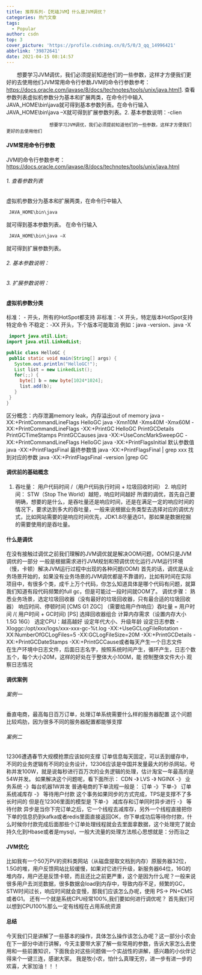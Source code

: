 ```yaml
---
title: 推荐系列-【死磕JVM】什么是JVM调优？
categories: 热门文章
tags:
  - Popular
author: csdn
top: 3
cover_picture: 'https://profile.csdnimg.cn/8/5/0/3_qq_14996421'
abbrlink: '39872641'
date: 2021-04-15 08:14:57
---
```


&emsp;&emsp;想要学习JVM调优，我们必须提前知道他们的一些参数，这样才方便我们更好的去使用他们JVM常用命令行参数JVM的命令行参数参考： https://docs.oracle.com/javase/8/docs/technotes/tools/unix/java.html1. 查看参数列表虚拟机参数分为基本和扩展两类，在命令行中输入 JAVA_HOME\bin\java就可得到基本参数列表。在命令行输入 JAVA_HOME\bin\java –X就可得到扩展参数列表。2. 基本参数说明：-clien
<!-- more -->

        
                
                    
                        
                    
                    想要学习JVM调优，我们必须提前知道他们的一些参数，这样才方便我们更好的去使用他们 
#### JVM常用命令行参数 
JVM的命令行参数参考： https://docs.oracle.com/javase/8/docs/technotes/tools/unix/java.html 
###### 1. 查看参数列表 
虚拟机参数分为基本和扩展两类，在命令行中输入  
 ```java 
  JAVA_HOME\bin\java
  ``` 
 就可得到基本参数列表。 在命令行输入  
 ```java 
  JAVA_HOME\bin\java –X
  ``` 
 就可得到扩展参数列表。 
###### 2. 基本参数说明： 
 
 
 
 
 
 
###### 3. 扩展参数说明： 
 
 
 
 
 
 
 
 
 
 
 
 
 
 
 
 
 
 
 
 
 
#### 虚拟机参数分类 
标准： - 开头，所有的HotSpot都支持 非标准：-X 开头，特定版本HotSpot支持特定命令 不稳定：-XX 开头，下个版本可能取消 
例如：java -version、java -X 
 
 ```java 
  import java.util.List;
import java.util.LinkedList;

public class HelloGC {
  public static void main(String[] args) {
    System.out.println("HelloGC!");
    List list = new LinkedList();
    for(;;) {
      byte[] b = new byte[1024*1024];
      list.add(b);
    }
  }
}

  ``` 
  
 
区分概念：内存泄漏memory leak，内存溢出out of memory java -XX:+PrintCommandLineFlags HelloGC java -Xmn10M -Xms40M -Xmx60M -XX:+PrintCommandLineFlags -XX:+PrintGC HelloGC PrintGCDetails PrintGCTimeStamps PrintGCCauses java -XX:+UseConcMarkSweepGC -XX:+PrintCommandLineFlags HelloGC java -XX:+PrintFlagsInitial 默认参数值 java -XX:+PrintFlagsFinal 最终参数值 java -XX:+PrintFlagsFinal | grep xxx 找到对应的参数 java -XX:+PrintFlagsFinal -version |grep GC 
#### 调优前的基础概念 
1. 吞吐量： 用户代码时间 /（用户代码执行时间 + 垃圾回收时间） 2. 响应时间： STW（Stop The World）越短，响应时间越好 
所谓的调优，首先自己要明确，想要的是什么，是吞吐量还是响应时间，还是在满足一定的响应时间的情况下，要求达到多大的吞吐量，一般来说根据业务类型去选择对应的调优方式，比如网站需要的是响应时间优先，JDK1.8尽量选G1，那如果是数据挖掘的需要使用的是吞吐量。 
#### 什么是调优 
在没有接触过调优之前我们理解的JVM调优就是解决OOM问题，OOM只是JVM调优的一部分 
一般是根据需求进行JVM规划和预调优优化运行JVM运行环境（慢，卡顿）解决JVM运行过程中出现的各种问题(OOM) 
首先的话，调优是从业务场景开始的，如果没有业务场景的JVM调优都是不靠谱的，比如有时间在实际项目中，有很多个类，成千上万个代码，你怎么知道具体是哪个代码有问题，就算我们知道有段代码频繁的full gc，但是可能过一段时间就OOM了。 
调优步骤： 
 熟悉业务场景，选定垃圾回收器（没有最好的垃圾回收器，只有最合适的垃圾回收器） 
  响应时间、停顿时间 [CMS G1 ZGC] （需要给用户作响应）吞吐量 = 用户时间 /( 用户时间 + GC时间) [PS]  选择回收器组合  计算内存需求（设置内存大小 1.5G 16G）  选定CPU：越高越好  设定年代大小、升级年龄  设定日志参数 
  -Xloggc:/opt/xxx/logs/xxx-xxx-gc-%t.log -XX:+UseGCLogFileRotation -XX:NumberOfGCLogFiles=5 -XX:GCLogFileSize=20M -XX:+PrintGCDetails -XX:+PrintGCDateStamps -XX:+PrintGCCause或者每天产生一个日志文件  
在生产环境中日志文件，后面日志名字，按照系统时间产生，循环产生，日志个数五个，每个大小20M，这样的好处在于整体大小100M，能 控制整体文件大小 
观察日志情况 
#### 调优案例 
###### 案例一 
垂直电商，最高每日百万订单，处理订单系统需要什么样的服务器配置 
这个问题比较鸡肋，因为很多不同的服务器配置都能够支撑 
 
###### 案例二 
12306遭遇春节大规模抢票应该如何支撑 订单信息每天固定，可以丢到缓存中，不同的业务逻辑有不同的业务设计，12306应该是中国并发量最大的秒杀网站，号称并发100W，就是说每秒进行百万次的业务逻辑的处理，估计淘宝一年最高的是54W并发。 
如果解决这个问题呢，看下面所示： 
CDN -》 LVS -》 NGINX -》 业务系统 -》每台机器1W并发 
普通电商的下单流程一般是： 
订单 -》下单-》 订单系统减库存 -》 等待用户付款 这个事务如果同步的方式完成，TPS是支撑不了多长时间的 
但是在12306里面的模型是 下单-》 减库存和订单同时异步进行 -》 等待付款 异步是当你下完订单之后，它一个线程去减库存，另外一个线程直接把你下单的信息扔到kafka或者redis里面直接返回OK，你下单成功后等待你付款，什么时候你付款完成后面那些个订单处理线程就会去里面拿数据，这个处理完了就会持久化到Hbase或者是mysql，一般大流量的处理方法核心思想就是：分而治之 
#### JVM优化 
比如我有一个50万PV的资料类网站（从磁盘提取文档到内存）原服务器32位，1.5G的堆，用户反馈网站比较缓慢，如果对它进行升级，新服务器64位，16G的堆内存，用户还是反馈卡顿，而且还比之前更严重，这个是因为什么呢？一般来说很多用户去浏览数据，很多数据会load到内存中，导致内存不足，频繁的GC，STW时间过长，响应时间就会变慢，那我们应该怎么办呢，使用 PS-> PN+CMS或者G1。 
还有一个就是系统CPU经常100%,我们要如何进行调优呢？ 
首先我们可以想到CPU100%那么一定有线程在占用系统资源 
 
#### 总结 
今天我们只是讲解了一些基本的操作，具体怎么操作该怎么办呢？这一部分小农会在下一部分中进行讲解，今天主要带大家了解一些常用的参数，告诉大家怎么去使用和一些前置知识，下面我会对这些问题做一个实战性的讲解，感兴趣的小伙伴记得来个一键三连，感谢大家。 
我是牧小农，怕什么真理无穷，进一步有进一步的欢喜，大家加油！！！
                
                
                
        